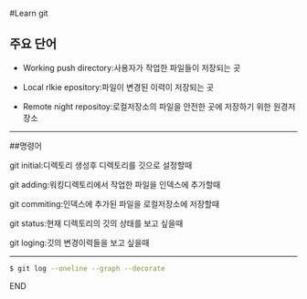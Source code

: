 #Learn git
## 주요 단어

- Working push directory:사용자가 작업한 파일들이 저장되는 곳

- Local rlkie epository:파일이 변경된 이력이 저장되는 곳

- Remote night repositoy:로컬저장소의 파일을 안전한 곳에 저장하기 위한 원경저장소
***
##명령어

git initial:디렉토리 생성후 디렉토리를 깃으로 설정할때

git adding:워킹디렉토리에서 작업한 파일을 인덱스에 추가할때

git commiting:인덱스에 추가된 파일을 로컬저장소에 저장할때

git status:현재 디렉토리의 깃의 상태를 보고 싶을때

git loging:깃의 변경이력들을 보고 싶을때
***
```bash
$ git log --oneline --graph --decorate
```

END
